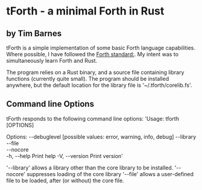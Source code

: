 # tForth - a minimal Forth in Rust
## by Tim Barnes

tForth is a simple implementation of some basic Forth language capabilities. Where possible, I have followed the [Forth standard:](https://forth-standard.org). My intent was to simultaneously learn Forth and Rust. 

The program relies on a Rust binary, and a source file containing library functions (currently quite small).
The program should be installed anywhere, but the default location for the library file is '~/.tforth/corelib.fs'.

## Command line Options
tForth responds to the following command line options:
'Usage: tforth [OPTIONS]

Options:
      --debuglevel <VALUE>  [possible values: error, warning, info, debug]
      --library <VALUE>     
      --file <VALUE>        
      --nocore              
  -h, --help                Print help
  -V, --version             Print version'

  '--library' allows a library other than the core library to be installed.
  '--nocore' suppresses loading of the core library
  '--file' allows a user-defined file to be loaded, after (or without) the core file.

  
